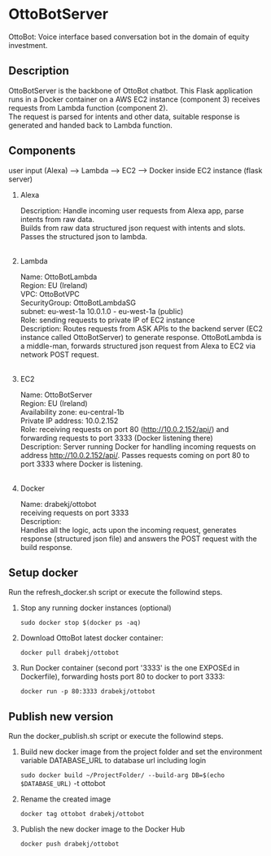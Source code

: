 # OttoBotServer
OttoBot: Voice interface based conversation bot in the domain of equity investment.

## Description
OttoBotServer is the backbone of OttoBot chatbot. This Flask application runs in a Docker container on a AWS EC2 instance (component 3) receives requests from Lambda function (component 2).  
The request is parsed for intents and other data, suitable response is generated and handed back to Lambda function.

## Components
user input (Alexa) —> Lambda —> EC2 —> Docker inside EC2 instance (flask server)

1. Alexa

    Description: Handle incoming user requests from Alexa app, parse intents from raw data.  
    Builds from raw data structured json request with intents and slots.  
	Passes the structured json to lambda.
<br><br>
2. Lambda

	Name: OttoBotLambda  
	Region: EU (Ireland)  
	VPC: OttoBotVPC  
	SecurityGroup: OttoBotLambdaSG  
	subnet: eu-west-1a 10.0.1.0 - eu-west-1a (public)  
	Role: sending requests to private IP of EC2 instance  
	Description:
		Routes requests from ASK APIs to the backend server (EC2 instance called OttoBotServer) to generate response. OttoBotLambda is a middle-man, forwards structured json request from Alexa to EC2 via network POST request.
<br><br>
3. EC2

	Name: OttoBotServer  
	Region: EU (Ireland)  
	Availability zone: eu-central-1b  
	Private IP address: 10.0.2.152  
	Role: receiving requests on port 80 (http://10.0.2.152/api/) and forwarding requests to port 3333 (Docker listening there)  
	Description:
		Server running Docker for handling incoming requests on address http://10.0.2.152/api/. Passes requests coming on port 80 to port 3333 where Docker is listening.
<br><br>
4. Docker

	Name: drabekj/ottobot  
	receiving requests on port 3333  
	Description:  
		Handles all the logic, acts upon the incoming request, generates response (structured json file) and answers the POST request with the build response.

## Setup docker
Run the refresh_docker.sh script or execute the followind steps.  

1) Stop any running docker instances (optional)

	`sudo docker stop $(docker ps -aq)`

2) Download OttoBot latest docker container:

	`docker pull drabekj/ottobot`

3) Run Docker container (second port '3333' is the one EXPOSEd in Dockerfile), forwarding hosts port 80 to docker to port 3333:

	`docker run -p 80:3333 drabekj/ottobot`

## Publish new version
Run the docker_publish.sh script or execute the followind steps.  

1) Build new docker image from the project folder and set the environment variable DATABASE_URL to database url including login

	`sudo docker build ~/ProjectFolder/ --build-arg DB=$(echo $DATABASE_URL)` -t ottobot

2) Rename the created image

	`docker tag ottobot drabekj/ottobot`

3) Publish the new docker image to the Docker Hub

	`docker push drabekj/ottobot`
